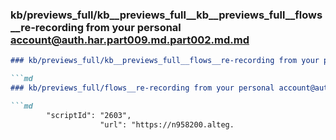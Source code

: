### kb/previews_full/kb__previews_full__kb__previews_full__flows__re-recording from your personal account@auth.har.part009.md.part002.md.md

```md
### kb/previews_full/kb__previews_full__flows__re-recording from your personal account@auth.har.part009.md.part002.md

```md
### kb/previews_full/flows__re-recording from your personal account@auth.har.part009.md (part 002)

```md
        "scriptId": "2603",
                    "url": "https://n958200.alteg.
```

```

```

```
